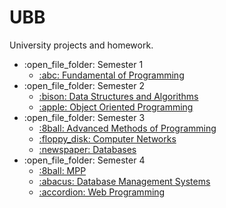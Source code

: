 # UBB
University projects and homework.

<ul>
  <li>:open_file_folder: Semester 1
    <ul>
      <li>
        <a href="https://github.com/Carla021/sem1_FundamentalsOfProgramming"> 
          :abc: Fundamental of Programming 
        </a>
      </li>
    </ul>
  </li>
  <li>:open_file_folder: Semester 2
    <ul>
      <li>
        <a href="https://github.com/Carla021/sem2_DataStructuresAndAlgorithms"> 
          :bison:  Data Structures and Algorithms 
        </a>
      </li>
      <li>
        <a href="https://github.com/Carla021/sem2_ObjectOrientedProgramming"> 
          :apple:  Object Oriented Programming 
        </a>
      </li>
    </ul>
  </li>
  <li>:open_file_folder: Semester 3
    <ul>
      <li>
        <a href="https://github.com/Carla021/sem3_AdvancedProgrammingMethods"> 
          :8ball:  Advanced Methods of Programming 
        </a>
      </li>
      <li>
        <a href="https://github.com/Carla021/sem3_ComputerNetworks"> 
          :floppy_disk:  Computer Networks 
        </a>
      </li>
      <li>
        <a href="https://github.com/Carla021/sem3_Databases"> 
          :newspaper:  Databases 
        </a>
      </li>
    </ul>
  </li>
  <li>:open_file_folder: Semester 4
    <ul>
      <li>
        <a href="https://github.com/Carla021/sem4_MPP"> 
          :8ball:  MPP
        </a>
      </li>
      <li>
        <a href="https://github.com/carla-mirea/Database-Management-Systems"> 
          :abacus:  Database Management Systems
        </a>
      </li>
      <li>
        <a href="https://github.com/carla-mirea/Web-Programming"> 
          :accordion:  Web Programming
        </a>
      </li>
    </ul>
  </li>
</ul>
